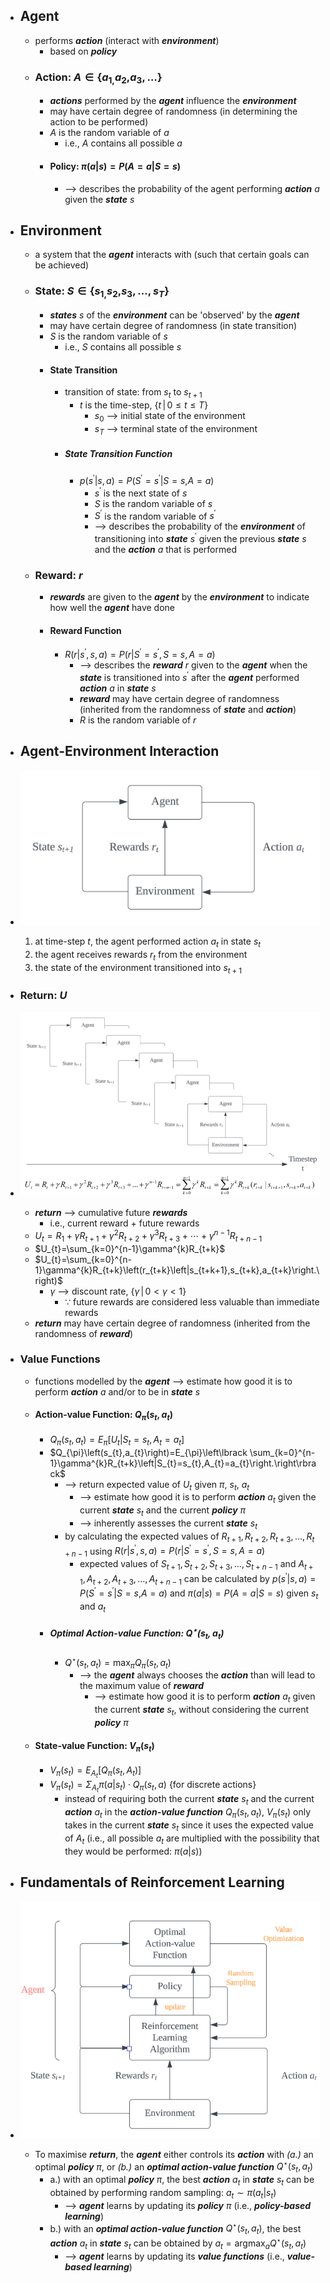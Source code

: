 - ## Agent 
	- performs ***action*** (interact with ***environment***)
		- based on ***policy***
	- ### Action: $A\in\left\lbrace{a_{1,}{a_2},}{a_3},\ldots\right\rbrace$
		- ***actions*** performed by the ***agent*** influence the ***environment***
		- may have certain degree of randomness (in determining the action to be performed)
		- $A$ is the random variable of $a$ 
			- i.e., $A$ contains all possible $a$ 
		- #### Policy: $\pi\left(a\left|s\right.\right)=P\left(A=a\left|S=s\right.\right)$
			- --> describes the probability of the agent performing ***action*** $a$ given the ***state*** $s$

- ## Environment
	- a system that the ***agent*** interacts with (such that certain goals can be achieved)
	- ### State: $S\in\left\lbrace{s_{1,}{s_2},}{s_3},\ldots,s_{T}\right\rbrace$
		- ***states*** $s$ of the ***environment*** can be 'observed' by the ***agent***
		- may have certain degree of randomness (in state transition)
		- $S$ is the random variable of $s$ 
			- i.e., $S$ contains all possible $s$ 
		- #### State Transition
			- transition of state: from $s_{t}$ to $s_{t+1}$
				- $t$ is the time-step, $\left\lbrace t\,{\vert}\,0\le t\le T\right\rbrace$
					- $s_{0}$ --> initial state of the environment
					- $s_{T}$ --> terminal state of the environment  
			- ##### State Transition Function
				- $p\left(s^{\prime}\left|s,a\right.\right)=P\left(S^{\prime}=s^{\prime}\left|S=s,\right.A=a\right)$
					- $s^{\prime}$ is the next state of $s$
					- $S$ is the random variable of $s$
					- $S^{\prime}$ is the random variable of $s^{\prime}$
					- --> describes the probability of the ***environment*** of transitioning into ***state*** $s^{\prime}$ given the previous ***state*** $s$ and the ***action*** $a$ that is performed
	- ### Reward: $r$
		- ***rewards*** are given to the ***agent*** by the ***environment*** to indicate how well the ***agent*** have done
		- #### Reward Function
			- $R\left(r\left|s^{\prime}\right.,s,a\right)=P\left(r\left|S^{\prime}\right.=s^{\prime},S=s,A=a\right)$
				- --> describes the ***reward*** $r$ given to the ***agent*** when the ***state*** is transitioned into $s^{\prime}$ after the ***agent*** performed ***action*** $a$ in ***state*** $s$
				- ***reward*** may have certain degree of randomness (inherited from the randomness of ***state*** and ***action***)
				- $R$ is the random variable of $r$

- ## Agent-Environment Interaction
- ![Agent-Environment_Interaction_Figure](./images/Agent_Environment_Interaction.png)
	1. at time-step $t$, the agent performed action $a_{t}$ in state $s_{t}$
	2. the agent receives rewards $r_{t}$ from the environment
	3. the state of the environment transitioned into $s_{t+1}$

- ### Return: $U$
- ![Return_Figure](./images/Return.png)
	- ***return*** --> cumulative future ***rewards***
		- i.e., current reward + future rewards
	- $U_{t}=R_1+\gamma R_{t+1}+\gamma^2R_{t+2}+\gamma^3R_{t+3}+\cdots+\gamma^{n-1}R_{t+n-1}$
	- $U_{t}=\sum_{k=0}^{n-1}\gamma^{k}R_{t+k}$
	- $U_{t}=\sum_{k=0}^{n-1}\gamma^{k}R_{t+k}\left(r_{t+k}\left|s_{t+k+1},s_{t+k},a_{t+k}\right.\right)$
		- $\gamma$ --> discount rate, $\left\lbrace\gamma\,{\vert}\,0<\gamma<1\right\rbrace$
			- ∵ future rewards are considered less valuable than immediate rewards
	- ***return*** may have certain degree of randomness (inherited from the randomness of ***reward***)

- ### Value Functions
	- functions modelled by the ***agent*** --> estimate how good it is to perform ***action*** $a$ and/or to be in ***state*** $s$
	- #### Action-value Function: $Q_{\pi}\left(s_{t},a_{t}\right)$
		- $Q_{\pi}\left(s_{t},a_{t}\right)=E_{\pi}\left\lbrack U_{t}\left|S_{t}=s_{t},A_{t}=a_{t}\right.\right\rbrack$
		- $Q_{\pi}\left(s_{t},a_{t}\right)=E_{\pi}\left\lbrack \sum_{k=0}^{n-1}\gamma^{k}R_{t+k}\left|S_{t}=s_{t},A_{t}=a_{t}\right.\right\rbrack$
			- --> return expected value of $U_{t}$ given $\pi$, $s_{t}$, $a_{t}$
				- --> estimate how good it is to perform ***action*** $a_{t}$ given the current ***state*** $s_{t}$ and the current ***policy*** $\pi$
				- --> inherently assesses the current ***state*** $s_{t}$
			- by calculating the expected values of $R_{t+1},R_{t+2},R_{t+3},\ldots,R_{t+n-1}$ using $R\left(r\left|s^{\prime}\right.,s,a\right)=P\left(r\left|S^{\prime}\right.=s^{\prime},S=s,A=a\right)$ 
				- expected values of $S_{t+1},S_{t+2},S_{t+3},\ldots,S_{t+n-1}$ and $A_{t+1},A_{t+2},A_{t+3},\ldots,A_{t+n-1}$ can be calculated by $p\left(s^{\prime}\left|s,a\right.\right)=P\left(S^{\prime}=s^{\prime}\left|S=s,\right.A=a\right)$ and $\pi\left(a\left|s\right.\right)=P\left(A=a\left|S=s\right.\right)$ given $s_t$ and $a_t$
		- ##### Optimal Action-value Function: $Q^{\star}\left(s_{t},a_{t}\right)$
			- $Q^{\star}\left(s_{t},a_{t}\right)=\max_{\pi}Q_{\pi}^{}\left(s_{t},a_{t}\right)$
				- --> the ***agent*** always chooses the ***action*** than will lead to the maximum value of ***reward***
					- --> estimate how good it is to perform ***action*** $a_{t}$ given the current ***state*** $s_{t}$, without considering the current ***policy*** $\pi$
	- #### State-value Function: $V_{\pi}\left(s_{t}\right)$
		- $V_{\pi}\left(s_{t}\right)=E_{A_{t}}\left\lbrack Q_{\pi}\left(s_{t},A_{t}\right)\right\rbrack$
		- $V_{\pi}\left(s_{t}\right)=\Sigma_{A_{t}}\pi\left(a\left|s_{t}\right.\right)\cdot Q_{\pi}\left(s_{t},a\right)$    {for discrete actions}
			- instead of requiring both the current ***state*** $s_{t}$ and the current ***action*** $a_{t}$ in the ***action-value function*** $Q_{\pi}\left(s_{t},a_{t}\right)$, $V_{\pi}\left(s_{t}\right)$ only takes in the current ***state*** $s_{t}$ since it uses the expected value of $A_{t}$ (i.e., all possible $a_{t}$ are multiplied with the possibility that they would be performed: $\pi\left(a\left|s\right.\right)$)

- ## Fundamentals of Reinforcement Learning
- ![Detailed_Agent_Environment_Interaction_Figure](./images/Detailed_Agent_Environment_Interaction.png)
	- To maximise ***return***, the ***agent*** either controls its ***action*** with *(a.)* an optimal ***policy*** $\pi$, or *(b.)* an ***optimal action-value function*** $Q^{\star}\left(s_{t},a_{t}\right)$
		- a.) with an optimal ***policy*** $\pi$, the best ***action*** $a_{t}$ in ***state*** $s_{t}$ can be obtained by performing random sampling: $a_{t}\sim\pi\left(a_{t}\left|s_{t}\right.\right)$ 
			- --> ***agent*** learns by updating its ***policy*** $\pi$ (i.e., ***policy-based learning***)
		- b.) with an ***optimal action-value function*** $Q^{\star}\left(s_{t},a_{t}\right)$, the best ***action*** $a_{t}$ in ***state*** $s_{t}$ can be obtained by $a_{t}=\operatorname*{\arg\max}_{a}Q^{\star}\left(s_{t},a_{t}\right)$ 
			- --> ***agent*** learns by updating its ***value functions*** (i.e., ***value-based learning***)